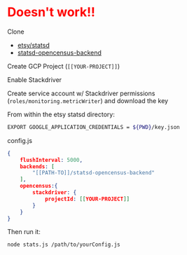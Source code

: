 # <span style="color:red">Doesn't work!!</span>


Clone 
- [etsy/statsd](https://github.com/etsy/statsd)
- [statsd-opencensus-backend](https://github.com/DazWilkin/statsd-opencensus-backend/blob/master/README.md)

Create GCP Project (`[[YOUR-PROJECT]]`)

Enable Stackdriver

Create service account w/ Stackdriver permissions (`roles/monitoring.metricWriter`) and download the key


From within the etsy statsd directory:

```bash
EXPORT GOOGLE_APPLICATION_CREDENTIALS = ${PWD}/key.json
````

config.js
```json
{
    flushInterval: 5000,
    backends: [
        "[[PATH-TO]]/statsd-opencensus-backend"
    ],
    opencensus:{
        stackdriver: {
            projectId: [[YOUR-PROJECT]]
        }
    }
}
```

Then run it:
```bash
node stats.js /path/to/yourConfig.js

```